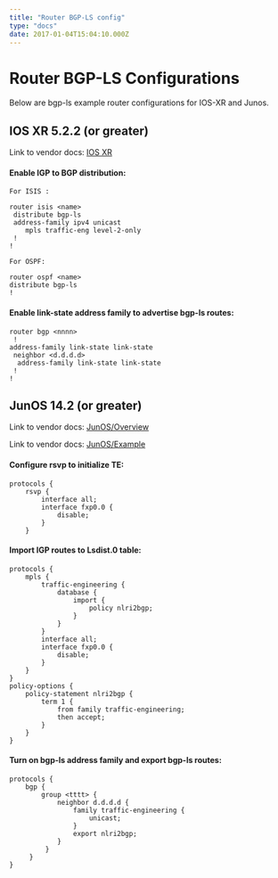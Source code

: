 ```yaml
---
title: "Router BGP-LS config"
type: "docs"
date: 2017-01-04T15:04:10.000Z
---
```


Router BGP-LS Configurations
=========================
Below are bgp-ls example router configurations for IOS-XR and Junos. 




IOS XR 5.2.2 (or greater)
-------------------------
Link to vendor docs: [IOS XR](http://www.cisco.com/c/en/us/td/docs/routers/asr9000/software/asr9k_r5-2/routing/configuration/guide/b_routing_cg52xasr9k/b_routing_cg52xasr9k_chapter_010.html)

#### Enable IGP to BGP distribution:

```
For ISIS :

router isis <name>
 distribute bgp-ls
 address-family ipv4 unicast
    mpls traffic-eng level-2-only
 !
! 
 
For OSPF:

router ospf <name>
distribute bgp-ls
!
```

#### Enable link-state address family to advertise bgp-ls routes:

```
router bgp <nnnn>
 !
address-family link-state link-state 
 neighbor <d.d.d.d>
  address-family link-state link-state
 !
!
```

JunOS 14.2 (or greater)
------------------------
Link to vendor docs: [JunOS/Overview](http://www.juniper.net/documentation/en_US/junos14.2/topics/concept/bgp-link-state-distribution-overview.html)

Link to vendor docs: [JunOS/Example](https://www.juniper.net/documentation/en_US/junos16.1/topics/example/example-bgp-link-state-distribution-configuring.html)
#### Configure rsvp to initialize TE:
```
protocols {
    rsvp {
        interface all;
        interface fxp0.0 {
            disable;
        }
    }
```

#### Import IGP routes to Lsdist.0 table:

```
protocols {
    mpls {
        traffic-engineering {
            database {
                import {
                    policy nlri2bgp;
                }
            }
        }
        interface all;
        interface fxp0.0 {
            disable;
        }
    }
}
policy-options {
    policy-statement nlri2bgp {
        term 1 {
            from family traffic-engineering;
            then accept;
        }
    }
}
```

#### Turn on bgp-ls address family and export bgp-ls routes:

```
protocols {
    bgp {
        group <tttt> {
            neighbor d.d.d.d {
                family traffic-engineering {
                    unicast;
                }
                export nlri2bgp;
            }
         }
     }
}

```
